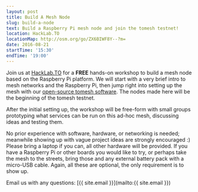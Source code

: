 ```yaml
---
layout: post
title: Build A Mesh Node
slug: build-a-node
text: Build a Raspberry Pi mesh node and join the tomesh testnet!
location: HackLab.TO
locationMap: http://osm.org/go/ZX6BIWF8Y--?m=
date: 2016-08-21
startTime: '15:30'
endTime: '19:00'
---
```


Join us at [HackLab.TO](https://hacklab.to) for a **FREE** hands-on workshop to build a mesh node based on the Raspberry Pi platform. We will start with a very brief intro to mesh networks and the Raspberry Pi, then jump right into setting up the mesh with our [open-source tomesh software](https://github.com/tomeshnet/prototype-cjdns-pi2). The nodes made here will be the beginning of the tomesh testnet.

After the initial setting up, the workshop will be free-form with small groups prototyping what services can be run on this ad-hoc mesh, discussing ideas and testing them.

No prior experience with software, hardware, or networking is needed; meanwhile showing up with vague project ideas are strongly encouraged :) Please bring a laptop if you can, all other hardware will be provided. If you have a Raspberry Pi or other boards you would like to try, or perhaps take the mesh to the streets, bring those and any external battery pack with a micro-USB cable. Again, all these are optional, the only requirement is to show up.

Email us with any questions: [{{ site.email }}](mailto:{{ site.email }})
